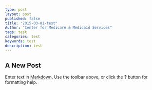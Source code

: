 ```yaml
---
type: post
layout: post
published: false
title: "2015-03-01-test"
Author: "Center for Medicare & Medicaid Services"
tags: test
categories: test
keywords: test
description: test
---
```


## A New Post

Enter text in [Markdown](http://daringfireball.net/projects/markdown/). Use the toolbar above, or click the **?** button for formatting help.
